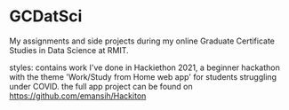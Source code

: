# GCDatSci
My assignments and side projects during my online Graduate Certificate Studies in Data Science at RMIT.

styles: contains work I've done in Hackiethon 2021, a beginner hackathon with the theme 'Work/Study from Home web app' for students struggling under COVID. the full app project can be found on https://github.com/emansih/Hackiton 
